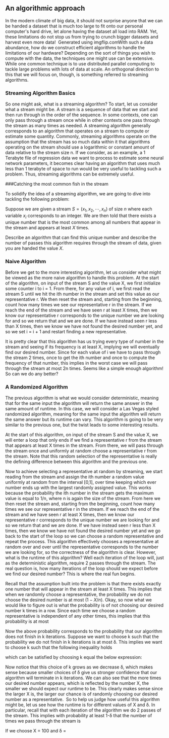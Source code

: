 ## An algorithmic approach

In the modern climate of big data, it should not surprise anyone that we can be handed a dataset that is much too large to fit onto our personal computer's hard drive, let alone having the dataset all load into RAM. Yet, these limitations do not stop us from trying to crunch bigger datasets and harvest even more data! 
Generated using imgflip.comWith such a data abundance, how do we construct efficient algorithms to handle the limitations of our hardware? Depending on the sort of things you wish to compute with the data, the techniques one might use can be extensive. While one common technique is to use distributed parallel computing to tackle large problems with lots of data at scale. An orthogonal direction to this that we will focus on, though, is something referred to streaming algorithms. 

### Streaming Algorithm Basics
So one might ask, what is a streaming algorithm? To start, let us consider what a stream might be. A stream is a sequence of data that we start and then run through in the order of the sequence. In some contexts, one can only pass through a stream once while in other contexts one pass through the stream as many times as needed. A streaming algorithm generally corresponds to an algorithm that operates on a stream to compute or estimate some quantity. Commonly, streaming algorithms operate on the assumption that the stream has so much data within it that algorithms operating on the stream should use a logarithmic or constant amount of data relative to the stream size n. If we consider, as an example, a 1 Terabyte file of regression data we want to process to estimate some neural network parameters, it becomes clear having an algorithm that uses much less than 1 terabyte of space to run would be very useful to tackling such a problem. Thus, streaming algorithms can be extremely useful.


###Catching the most common fish in the stream

To solidify the idea of a streaming algorithm, we are going to dive into tackling the following problem:

Suppose we are given a stream $S = (x_1, x_2, \cdots, x_n)$ of size $n$ where each variable $x_i$ corresponds to an integer. We are then told that there exists a unique number that is the most common among all numbers that appear in the stream and appears at least $X$ times.

Describe an algorithm that can find this unique number and describe the number of passes this algorithm requires through the stream of data, given you are handed the value $X$.

### Naive Algorithm
Before we get to the more interesting algorithm, let us consider what might be viewed as the more naive algorithm to handle this problem. At the start of the algorithm, on input of the stream S and the value X, we first initialize some counter i to i = 1. From there, for any value of i, we first read the stream S until we hit the ith number in the stream and set this value as our representative r. We then reset the stream and, starting from the beginning, count how many times we see our representative r in the stream. If we reach the end of the stream and we have seen r at least X times, then we know our representative r corresponds to the unique number we are looking for and so we return that and we are done. If we have instead seen r less than X times, then we know we have not found the desired number yet, and so we set i = i + 1 and restart finding a new representative.

It is pretty clear that this algorithm has us trying every type of number in the stream and seeing if its frequency is at least X, implying we will eventually find our desired number. Since for each value of i we have to pass through the stream 2 times, once to get the ith number and once to compute the frequency of that number, this implies in the worst case we will pass through the stream at most 2n times. Seems like a simple enough algorithm! So can we do any better?

### A Randomized Algorithm
The previous algorithm is what we would consider deterministic, meaning that for the same input the algorithm will return the same answer in the same amount of runtime. In this case, we will consider a Las Vegas styled randomized algorithm, meaning for the same input the algorithm will return the same answer but its runtime can vary. This algorithm is going to be very similar to the previous one, but the twist leads to some interesting results.

At the start of this algorithm, on input of the stream S and the value X, we will enter a loop that only ends if we find a representative r from the stream that appears at least X times in the stream. From there, we will pass through the stream once and uniformly at random choose a representative r from the stream. Note that this random selection of the representative is really the defining difference between this algorithm and the previous one.

Now to achieve selecting a representative at random by streaming, we start reading from the stream and assign the ith number a random value uniformly at random from the interval [0,1], over time keeping which ever number ends up with the largest randomly assigned value. This works because the probability the ith number in the stream gets the maximum value is equal to 1/n, where n is again the size of the stream. From here we then reset the stream and, starting from the beginning, count how many times we see our representative r in the stream. If we reach the end of the stream and we have seen r at least X times, then we know our representative r corresponds to the unique number we are looking for and so we return that and we are done. If we have instead seen r less than X times, then we know we have not found the desired number yet and we go back to the start of the loop so we can choose a random representative and repeat the process.
This algorithm effectively chooses a representative at random over and over until the representative corresponds to the number we are looking for, so the correctness of the algorithm is clear. However, what is the runtime of this algorithm? Well each iteration of the loop will, just as the deterministic algorithm, require 2 passes through the stream. The real question is, how many iterations of the loop should we expect before we find our desired number? This is where the real fun begins.

Recall that the assumption built into the problem is that there exists exactly one number that will appear in the stream at least X times. This implies that when we randomly choose a representative, the probability we do not choose the desired number is at most $(1-X/n)$. Okay, so now what we would like to figure out is what the probability is of not choosing our desired number k times in a row. Since each time we choose a random representative is independent of any other times, this implies that this probability is at most

Now the above probability corresponds to the probability that our algorithm does not finish in k iterations. Suppose we want to choose k such that the probability we do not finish in k iterations is at most δ. This implies we want to choose k such that the following inequality holds


which can be satisfied by choosing k equal the below expression:


Now notice that this choice of k grows as we decrease δ, which makes sense because smaller choices of δ give us stronger confidence that our algorithm will terminate in k iterations. We can also see that the more times our desired number appears, which is reflected by the number X, the smaller we should expect our runtime to be. This clearly makes sense since the larger X is, the larger our chance is of randomly choosing our desired number as a representative. 
So to help us judge how useful this algorithm might be, let us see how the runtime is for different values of X and δ. In particular, recall that with each iteration of the algorithm we do 2 passes of the stream. This implies with probability at least 1-δ that the number of times we pass through the stream is


If we choose X = 100 and δ =